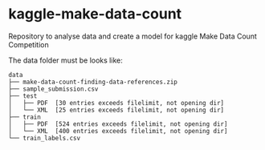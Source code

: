 # kaggle-make-data-count
Repository to analyse data and create a model for kaggle Make Data Count Competition

The data folder must be looks like:

```
data
├── make-data-count-finding-data-references.zip
├── sample_submission.csv
├── test
│   ├── PDF  [30 entries exceeds filelimit, not opening dir]
│   └── XML  [25 entries exceeds filelimit, not opening dir]
├── train
│   ├── PDF  [524 entries exceeds filelimit, not opening dir]
│   └── XML  [400 entries exceeds filelimit, not opening dir]
└── train_labels.csv
```
